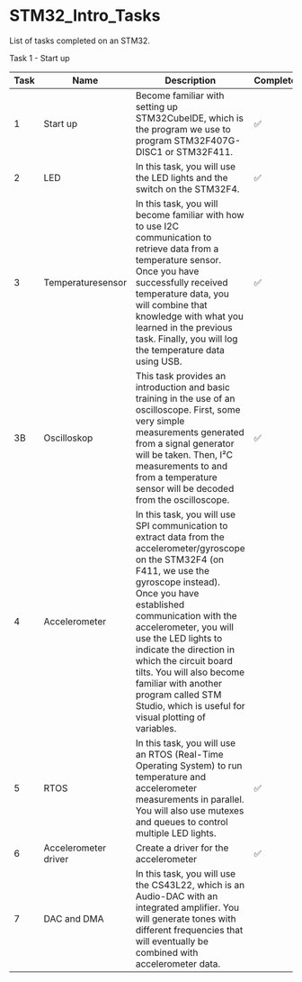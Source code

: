 # STM32_Intro_Tasks
List of tasks completed on an STM32. 


Task 1 - Start up

| Task  | Name | Description | Completed |
| ------------- |  ------------- | ------------- | ------------- |
| 1 | Start up | Become familiar with setting up STM32CubeIDE, which is the program we use to program STM32F407G-DISC1 or STM32F411.  | ✅ |
| 2 | LED  | In this task, you will use the LED lights and the switch on the STM32F4. | ✅ |
| 3   | Temperaturesensor| In this task, you will become familiar with how to use I2C communication to retrieve data from a temperature sensor. Once you have successfully received temperature data, you will combine that knowledge with what you learned in the previous task. Finally, you will log the temperature data using USB.  | ✅ |
| 3B   | Oscilloskop | This task provides an introduction and basic training in the use of an oscilloscope. First, some very simple measurements generated from a signal generator will be taken. Then, I²C measurements to and from a temperature sensor will be decoded from the oscilloscope.  | ✅ |
| 4   | Accelerometer | In this task, you will use SPI communication to extract data from the accelerometer/gyroscope on the STM32F4 (on F411, we use the gyroscope instead). Once you have established communication with the accelerometer, you will use the LED lights to indicate the direction in which the circuit board tilts. You will also become familiar with another program called STM Studio, which is useful for visual plotting of variables. |  |
| 5   | RTOS | In this task, you will use an RTOS (Real-Time Operating System) to run temperature and accelerometer measurements in parallel. You will also use mutexes and queues to control multiple LED lights. | ✅ |
| 6 | Accelerometer driver | Create a driver for the accelerometer | ✅ |  
| 7 | DAC and DMA| In this task, you will use the CS43L22, which is an Audio-DAC with an integrated amplifier. You will generate tones with different frequencies that will eventually be combined with accelerometer data. | |

